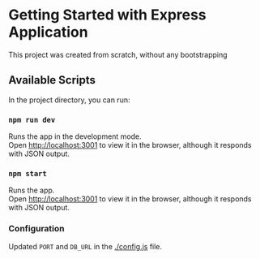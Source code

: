 # Getting Started with Express Application

This project was created from scratch, without any bootstrapping

## Available Scripts

In the project directory, you can run:

### `npm run dev`

Runs the app in the development mode.\
Open [http://localhost:3001](http://localhost:3001) to view it in the browser, although it responds with JSON output.

### `npm start`

Runs the app.\
Open [http://localhost:3001](http://localhost:3001) to view it in the browser, although it responds with JSON output.

### Configuration

Updated `PORT` and `DB_URL` in the [./config.js](./config.js) file.
